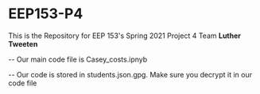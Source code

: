 # EEP153-P4

This is the Repository for EEP 153's Spring 2021 Project 4 Team **Luther Tweeten**

-- Our main code file is Casey_costs.ipnyb

-- Our code is stored in students.json.gpg. Make sure you decrypt it in our code file

